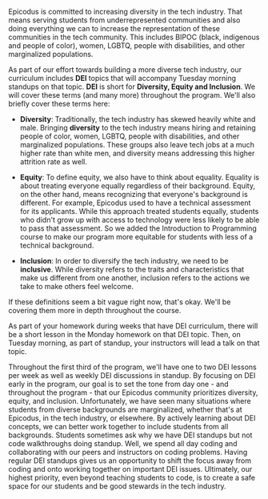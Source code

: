 Epicodus is committed to increasing diversity in the tech industry. That means serving students from underrepresented communities and also doing everything we can to increase the representation of these communities in the tech community. This includes BIPOC (black, indigenous and people of color), women, LGBTQ, people with disabilities, and other marginalized populations.
 
As part of our effort towards building a more diverse tech industry, our curriculum includes **DEI** topics that will accompany Tuesday morning standups on that topic. **DEI** is short for **Diversity, Equity and Inclusion**. We will cover these terms (and many more) throughout the program. We'll also briefly cover these terms here:
 
* **Diversity**: Traditionally, the tech industry has skewed heavily white and male. Bringing **diversity** to the tech industry means hiring and retaining people of color, women, LGBTQ, people with disabilities, and other marginalized populations. These groups also leave tech jobs at a much higher rate than white men, and diversity means addressing this higher attrition rate as well.

* **Equity**: To define equity, we also have to think about equality. Equality is about treating everyone equally regardless of their background. Equity, on the other hand, means recognizing that everyone's background is different. For example, Epicodus used to have a technical assessment for its applicants. While this approach treated students equally, students who didn't grow up with access to technology were less likely to be able to pass that assessment. So we added the Introduction to Programming course to make our program more equitable for students with less of a technical background.
 
* **Inclusion**: In order to diversify the tech industry, we need to be **inclusive**. While diversity refers to the traits and characteristics that make us different from one another, inclusion refers to the actions we take to make others feel welcome.
 
If these definitions seem a bit vague right now, that's okay. We'll be covering them more in depth throughout the course.
 
As part of your homework during weeks that have DEI curriculum, there will be a short lesson in the Monday homework on that DEI topic. Then, on Tuesday morning, as part of standup, your instructors will lead a talk on that topic.

Throughout the first third of the program, we'll have one to two DEI lessons per week as well as weekly DEI discussions in standup. By focusing on DEI early in the program, our goal is to set the tone from day one - and throughout the program - that our Epicodus community prioritizes diversity, equity, and inclusion. Unfortunately, we have seen many situations where students from diverse backgrounds are marginalized, whether that's at Epicodus, in the tech industry, or elsewhere. By actively learning about DEI concepts, we can better work together to include students from all backgrounds. Students sometimes ask why we have DEI standups but not code walkthroughs doing standup. Well, we spend all day coding and collaborating with our peers and instructors on coding problems. Having regular DEI standups gives us an opportunity to shift the focus away from coding and onto working together on important DEI issues. Ultimately, our highest priority, even beyond teaching students to code, is to create a safe space for our students and be good stewards in the tech industry.
